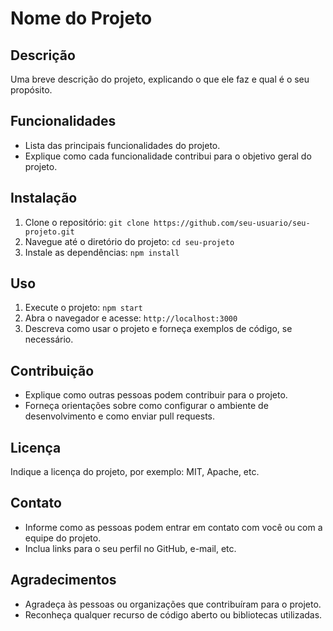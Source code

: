 # Nome do Projeto

## Descrição

Uma breve descrição do projeto, explicando o que ele faz e qual é o seu propósito.

## Funcionalidades

- Lista das principais funcionalidades do projeto.
- Explique como cada funcionalidade contribui para o objetivo geral do projeto.

## Instalação

1. Clone o repositório: `git clone https://github.com/seu-usuario/seu-projeto.git`
2. Navegue até o diretório do projeto: `cd seu-projeto`
3. Instale as dependências: `npm install`

## Uso

1. Execute o projeto: `npm start`
2. Abra o navegador e acesse: `http://localhost:3000`
3. Descreva como usar o projeto e forneça exemplos de código, se necessário.

## Contribuição

- Explique como outras pessoas podem contribuir para o projeto.
- Forneça orientações sobre como configurar o ambiente de desenvolvimento e como enviar pull requests.

## Licença

Indique a licença do projeto, por exemplo: MIT, Apache, etc.

## Contato

- Informe como as pessoas podem entrar em contato com você ou com a equipe do projeto.
- Inclua links para o seu perfil no GitHub, e-mail, etc.

## Agradecimentos

- Agradeça às pessoas ou organizações que contribuíram para o projeto.
- Reconheça qualquer recurso de código aberto ou bibliotecas utilizadas. 



